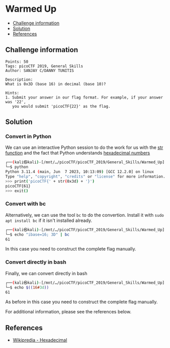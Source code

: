 # Warmed Up

- [Challenge information](#challenge-information)
- [Solution](#solution)
- [References](#references)

## Challenge information
```
Points: 50
Tags: picoCTF 2019, General Skills
Author: SANJAY C/DANNY TUNITIS

Description:
What is 0x3D (base 16) in decimal (base 10)?

Hints:
1. Submit your answer in our flag format. For example, if your answer was '22', 
   you would submit 'picoCTF{22}' as the flag.
```

## Solution

### Convert in Python

We can use an interactive Python session to do the work for us with the [str function](https://docs.python.org/3/library/functions.html#func-str) and the fact that Python understands [hexadecimal numbers](https://en.wikipedia.org/wiki/Hexadecimal)
```bash
┌──(kali㉿kali)-[/mnt/…/picoCTF/picoCTF_2019/General_Skills/Warmed_Up]
└─$ python
Python 3.11.4 (main, Jun  7 2023, 10:13:09) [GCC 12.2.0] on linux
Type "help", "copyright", "credits" or "license" for more information.
>>> print('picoCTF{' + str(0x3d) + '}')
picoCTF{61}
>>> exit()
```

### Convert with bc

Alternatively, we can use the tool `bc` to do the convertion. Install it with `sudo apt install bc` if it isn't installed already.
```bash
┌──(kali㉿kali)-[/mnt/…/picoCTF/picoCTF_2019/General_Skills/Warmed_Up]
└─$ echo "ibase=16; 3D" | bc
61
```
In this case you need to construct the complete flag manually.

### Convert directly in bash

Finally, we can convert directly in bash
```bash
┌──(kali㉿kali)-[/mnt/…/picoCTF/picoCTF_2019/General_Skills/Warmed_Up]
└─$ echo $((16#3d))
61
```
As before in this case you need to construct the complete flag manually.

For additional information, please see the references below.

## References

- [Wikipredia - Hexadecimal](https://en.wikipedia.org/wiki/Hexadecimal)
